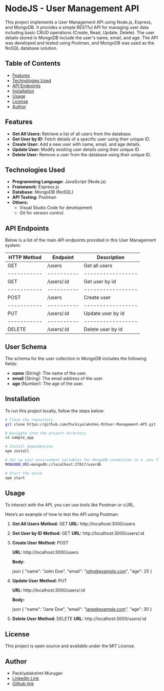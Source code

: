 # NodeJS - User Management API

This project implements a User Management API using Node.js, Express, and MongoDB. It provides a simple RESTful API for managing user data including basic CRUD operations (Create, Read, Update, Delete). The user details stored in MongoDB include the user's name, email, and age. The API was developed and tested using Postman, and MongoDB was used as the NoSQL database solution.

## Table of Contents

- [Features](#features)
- [Technologies Used](#technologies-used)
- [API Endpoints](#api-endpoints)
- [Installation](#installation)
- [Usage](#usage)
- [License](#license)
- [Author](#author)

## Features

- **Get All Users:** Retrieve a list of all users from the database.
- **Get User by ID:** Fetch details of a specific user using their unique ID.
- **Create User:** Add a new user with name, email, and age details.
- **Update User:** Modify existing user details using their unique ID.
- **Delete User:** Remove a user from the database using their unique ID.

## Technologies Used

- **Programming Language:** JavaScript (Node.js)
- **Framework:** Express.js
- **Database:** MongoDB (NoSQL)
- **API Testing:** Postman
- **Others:**
  - Visual Studio Code for development
  - Git for version control

## API Endpoints

Below is a list of the main API endpoints provided in this User Management system:

| HTTP Method | Endpoint   |   Description     |
| ----------- | ---------- | ----------------- |
|   GET       | /users     | Get all users     |
| ----------- | ---------- | ----------------- |
|   GET       | /users/:id | Get user by id    |
| ----------- | ---------- | ----------------- |
|   POST      | /users     | Create user       |
| ----------- | ---------- | ----------------- |
|   PUT       | /users/:id | Update user by id |
| ----------- | ---------- | ----------------- |
|   DELETE    | /users/:id | Delete user by id |

## User Schema

The schema for the user collection in MongoDB includes the following fields:

- **name** (String): The name of the user.
- **email** (String): The email address of the user.
- **age** (Number): The age of the user.

## Installation

To run this project locally, follow the steps below:

```bash
# Clone the repository
git clone https://github.com/Packiyalakshmi-M/User-Management-API.git

# Navigate into the project directory
cd sample_app

# Install dependencies
npm install

# Set up your environment variables for MongoDB connection in a .env file:
MONGODB_URI=mongodb://localhost:27017/userdb

# Start the serve
npm start

```

## Usage

To interact with the API, you can use tools like Postman or cURL.

Here’s an example of how to test the API using Postman:

1. **Get All Users**
   **Method:** GET
   **URL:** http://localhost:3000/users

2. **Get User by ID**
   **Method:** GET
   **URL:** http://localhost:3000/users/:id

3. **Create User**
   **Method:** POST

   **URL:** http://localhost:3000/users

   **Body:**

   json
   {
   "name": "John Doe",
   "email": "john@example.com",
   "age": 25
   }

4. **Update User**
   **Method:** PUT

   **URL:** http://localhost:3000/users/:id

   **Body:**

   json
   {
   "name": "Jane Doe",
   "email": "jane@example.com",
   "age": 30
   }

5. **Delete User**
   **Method:** DELETE
   **URL:** http://localhost:3000/users/:id

## License

This project is open source and available under the MIT License.

## Author

- Packiyalakshmi Murugan
- [LinkedIn Link](https://www.linkedin.com/in/packiyalakshmi-m-7a9844210/)
- [Github link](https://github.com/Packiyalakshmi-M/)
